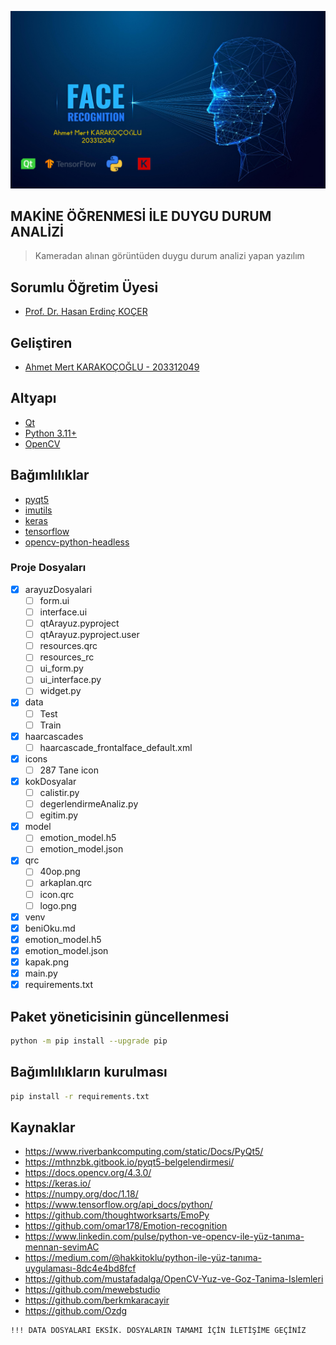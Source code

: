 ![kapak](https://raw.githubusercontent.com/cwahmet06/Yapay-Zeka-ile-Duygu-Durum-Analizi/main/kapak.png)

## MAKİNE ÖĞRENMESİ İLE DUYGU DURUM ANALİZİ

> Kameradan alınan görüntüden duygu durum analizi yapan yazılım

## Sorumlu Öğretim Üyesi
- [Prof. Dr. Hasan Erdinç KOÇER](http://https://www.selcuk.edu.tr/Person/Detail/ekocer)

## Geliştiren
- [Ahmet Mert KARAKOÇOĞLU - 203312049](https://www.linkedin.com/in/ahmedovic/)

## Altyapı
- [Qt](https://www.qt.io/)
- [Python 3.11+](https://www.python.org/)
- [OpenCV](https://www.opencv.org/)


## Bağımlılıklar
- [pyqt5](https://pypi.org/project/PyQt5/)
- [imutils](https://pypi.org/project/imutils/)
- [keras](https://pypi.org/project/Keras/)
- [tensorflow](https://pypi.org/project/tensorflow/)
- [opencv-python-headless](https://pypi.org/project/opencv-python-headless/)


### Proje Dosyaları
- [x] arayuzDosyalari
	- [ ] form.ui
	- [ ] interface.ui
    - [ ] qtArayuz.pyproject
    - [ ] qtArayuz.pyproject.user
    - [ ] resources.qrc
    - [ ] resources_rc
    - [ ] ui_form.py
    - [ ] ui_interface.py
    - [ ] widget.py
- [x] data
    - [ ] Test
    - [ ] Train
- [x] haarcascades
    - [ ] haarcascade_frontalface_default.xml
- [x] icons
	- [ ] 287 Tane icon
- [x] kokDosyalar
	- [ ] calistir.py
	- [ ] degerlendirmeAnaliz.py
	- [ ] egitim.py
- [x] model
    - [ ] emotion_model.h5
    - [ ] emotion_model.json
- [x] qrc
    - [ ] 40op.png
    - [ ] arkaplan.qrc
    - [ ] icon.qrc
    - [ ] logo.png
- [x] venv
- [x] beniOku.md
- [x] emotion_model.h5
- [x] emotion_model.json
- [x] kapak.png
- [x] main.py
- [x] requirements.txt

## Paket yöneticisinin güncellenmesi
```bash
python -m pip install --upgrade pip
```
## Bağımlılıkların kurulması
```bash
pip install -r requirements.txt
```

## Kaynaklar
- https://www.riverbankcomputing.com/static/Docs/PyQt5/
- https://mthnzbk.gitbook.io/pyqt5-belgelendirmesi/
- https://docs.opencv.org/4.3.0/
- https://keras.io/
- https://numpy.org/doc/1.18/
- https://www.tensorflow.org/api_docs/python/
- https://github.com/thoughtworksarts/EmoPy
- https://github.com/omar178/Emotion-recognition
- https://www.linkedin.com/pulse/python-ve-opencv-ile-yüz-tanıma-mennan-sevi̇mAC
- https://medium.com/@hakkitoklu/python-ile-yüz-tanıma-uygulaması-8dc4e4bd8fcf
- https://github.com/mustafadalga/OpenCV-Yuz-ve-Goz-Tanima-Islemleri
- https://github.com/mewebstudio
- https://github.com/berkmkaracayir
- https://github.com/Ozdg

```
!!! DATA DOSYALARI EKSİK. DOSYALARIN TAMAMI İÇİN İLETİŞİME GEÇİNİZ
```
